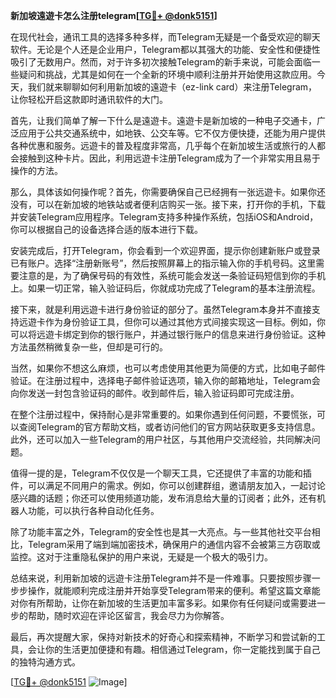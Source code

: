 **新加坡遠遊卡怎么注册telegram[[TG💪+ @donk5151](https://t.me/s/donk5151)]**

在现代社会，通讯工具的选择多种多样，而Telegram无疑是一个备受欢迎的聊天软件。无论是个人还是企业用户，Telegram都以其强大的功能、安全性和便捷性吸引了无数用户。然而，对于许多初次接触Telegram的新手来说，可能会面临一些疑问和挑战，尤其是如何在一个全新的环境中顺利注册并开始使用这款应用。今天，我们就来聊聊如何利用新加坡的遠遊卡（ez-link card）来注册Telegram，让你轻松开启这款即时通讯软件的大门。

首先，让我们简单了解一下什么是遠遊卡。遠遊卡是新加坡的一种电子交通卡，广泛应用于公共交通系统中，如地铁、公交车等。它不仅方便快捷，还能为用户提供各种优惠和服务。远遊卡的普及程度非常高，几乎每个在新加坡生活或旅行的人都会接触到这种卡片。因此，利用远遊卡注册Telegram成为了一个非常实用且易于操作的方法。

那么，具体该如何操作呢？首先，你需要确保自己已经拥有一张远遊卡。如果你还没有，可以在新加坡的地铁站或者便利店购买一张。接下来，打开你的手机，下载并安装Telegram应用程序。Telegram支持多种操作系统，包括iOS和Android，你可以根据自己的设备选择合适的版本进行下载。

安装完成后，打开Telegram，你会看到一个欢迎界面，提示你创建新账户或登录已有账户。选择“注册新账号”，然后按照屏幕上的指示输入你的手机号码。这里需要注意的是，为了确保号码的有效性，系统可能会发送一条验证码短信到你的手机上。如果一切正常，输入验证码后，你就成功完成了Telegram的基本注册流程。

接下来，就是利用远遊卡进行身份验证的部分了。虽然Telegram本身并不直接支持远遊卡作为身份验证工具，但你可以通过其他方式间接实现这一目标。例如，你可以将远遊卡绑定到你的银行账户，并通过银行账户的信息来进行身份验证。这种方法虽然稍微复杂一些，但却是可行的。

当然，如果你不想这么麻烦，也可以考虑使用其他更为简便的方式，比如电子邮件验证。在注册过程中，选择电子邮件验证选项，输入你的邮箱地址，Telegram会向你发送一封包含验证码的邮件。收到邮件后，输入验证码即可完成注册。

在整个注册过程中，保持耐心是非常重要的。如果你遇到任何问题，不要慌张，可以查阅Telegram的官方帮助文档，或者访问他们的官方网站获取更多支持信息。此外，还可以加入一些Telegram的用户社区，与其他用户交流经验，共同解决问题。

值得一提的是，Telegram不仅仅是一个聊天工具，它还提供了丰富的功能和插件，可以满足不同用户的需求。例如，你可以创建群组，邀请朋友加入，一起讨论感兴趣的话题；你还可以使用频道功能，发布消息给大量的订阅者；此外，还有机器人功能，可以执行各种自动化任务。

除了功能丰富之外，Telegram的安全性也是其一大亮点。与一些其他社交平台相比，Telegram采用了端到端加密技术，确保用户的通信内容不会被第三方窃取或监控。这对于注重隐私保护的用户来说，无疑是一个极大的吸引力。

总结来说，利用新加坡的远遊卡注册Telegram并不是一件难事。只要按照步骤一步步操作，就能顺利完成注册并开始享受Telegram带来的便利。希望这篇文章能对你有所帮助，让你在新加坡的生活更加丰富多彩。如果你有任何疑问或需要进一步的帮助，随时欢迎在评论区留言，我会尽力为你解答。

最后，再次提醒大家，保持对新技术的好奇心和探索精神，不断学习和尝试新的工具，会让你的生活更加便捷和有趣。相信通过Telegram，你一定能找到属于自己的独特沟通方式。

[[TG💪+ @donk5151](https://t.me/s/donk5151) ![Image](https://i.postimg.cc/rwNCRYN7/Snipaste-2025-04-30-17-27-05.png)]